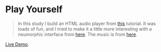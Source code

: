 # Play Yourself

> In this study I build an HTML audio player from [this](https://www.youtube.com/watch?v=xjESJSAfBXE) tutorial. It was loads of fun, and I tried to make it a little more interesting with a neumorphic interface from [here](https://www.youtube.com/watch?v=YbpQDnsJ-qk). The music is from [here](https://www.youtube.com/watch?v=O8K2QRwKq54).

[Live Demo](https://raw.githack.com/RamseyNjire/play-yourself/main/index.html).



